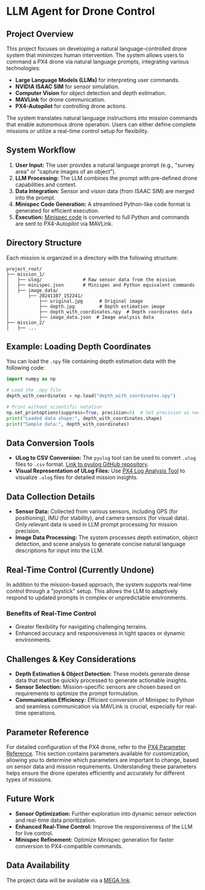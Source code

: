 # LLM Agent for Drone Control

## Project Overview

This project focuses on developing a natural language-controlled drone system that minimizes human intervention. The system allows users to command a PX4 drone via natural language prompts, integrating various technologies:

- **Large Language Models (LLMs)** for interpreting user commands.
- **NVIDIA ISAAC SIM** for sensor simulation.
- **Computer Vision** for object detection and depth estimation.
- **MAVLink** for drone communication.
- **PX4-Autopilot** for controlling drone actions.

The system translates natural language instructions into mission commands that enable autonomous drone operation. Users can either define complete missions or utilize a real-time control setup for flexibility.

## System Workflow
1. **User Input:** The user provides a natural language prompt (e.g., "survey area" or "capture images of an object").
2. **LLM Processing:** The LLM combines the prompt with pre-defined drone capabilities and context.
3. **Data Integration:** Sensor and vision data (from ISAAC SIM) are merged into the prompt.
4. **Minispec Code Generation:** A streamlined Python-like code format is generated for efficient execution.
5. **Execution:** [Minispec code](https://arxiv.org/pdf/2312.14950) is converted to full Python and commands are sent to PX4-Autopilot via MAVLink.

## Directory Structure
Each mission is organized in a directory with the following structure:
```
project_root/
├── mission_1/
│   ├── ulog/               # Raw sensor data from the mission
│   ├── minispec.json       # Minispec and Python equivalent commands
│   ├── image_data/
│       ├── 20241107_152241/
│           ├── original.jpg      # Original image
│           ├── depth.jpg         # Depth estimation image
│           ├── depth_with_coordinates.npy  # Depth coordinates data
│           ├── image_data.json  # Image analysis data
├── mission_2/
│   ├── ...
```

## Example: Loading Depth Coordinates
You can load the `.npy` file containing depth estimation data with the following code:
```python
import numpy as np

# Load the .npy file
depth_with_coordinates = np.load("depth_with_coordinates.npy")

# Print without scientific notation
np.set_printoptions(suppress=True, precision=5)  # Set precision as needed
print("Loaded data shape:", depth_with_coordinates.shape)
print("Sample data:", depth_with_coordinates)
```

## Data Conversion Tools
- **ULog to CSV Conversion:** The `pyulog` tool can be used to convert `.ulog` files to `.csv` format. [Link to pyulog GitHub repository](https://github.com/PX4/pyulog/tree/main).
- **Visual Representation of ULog Files:** Use [PX4 Log Analysis Tool](https://logs.px4.io/) to visualize `.ulog` files for detailed mission insights.

## Data Collection Details
- **Sensor Data:** Collected from various sensors, including GPS (for positioning), IMU (for stability), and camera sensors (for visual data). Only relevant data is used in LLM prompt processing for mission precision.
- **Image Data Processing:** The system processes depth estimation, object detection, and scene analysis to generate concise natural language descriptions for input into the LLM.

## Real-Time Control (Currently Undone)
In addition to the mission-based approach, the system supports real-time control through a "joystick" setup. This allows the LLM to adaptively respond to updated prompts in complex or unpredictable environments.

### Benefits of Real-Time Control
- Greater flexibility for navigating challenging terrains.
- Enhanced accuracy and responsiveness in tight spaces or dynamic environments.

## Challenges & Key Considerations
- **Depth Estimation & Object Detection:** These models generate dense data that must be quickly processed to generate actionable insights.
- **Sensor Selection:** Mission-specific sensors are chosen based on requirements to optimize the prompt formulation.
- **Communication Efficiency:** Efficient conversion of Minispec to Python and seamless communication via MAVLink is crucial, especially for real-time operations.

## Parameter Reference
For detailed configuration of the PX4 drone, refer to the [PX4 Parameter Reference](https://docs.px4.io/main/en/advanced_config/parameter_reference.html). This section contains parameters available for customization, allowing you to determine which parameters are important to change, based on sensor data and mission requirements. Understanding these parameters helps ensure the drone operates efficiently and accurately for different types of missions.

## Future Work
- **Sensor Optimization:** Further exploration into dynamic sensor selection and real-time data prioritization.
- **Enhanced Real-Time Control:** Improve the responsiveness of the LLM for live control.
- **Minispec Refinement:** Optimize Minispec generation for faster conversion to PX4-compatible commands.

## Data Availability
The project data will be available via a [MEGA link](https://mega.nz/folder/MaN3USwA#-Dl232AGkgtAH7HnNfR2nA).

